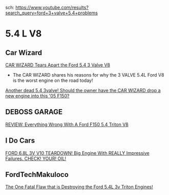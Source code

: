 sch:
https://www.youtube.com/results?search_query=ford+3+valve+5.4+problems

# 5.4 L V8
## Car Wizard
[CAR WIZARD Tears Apart the Ford 5.4 3 Valve V8](https://youtu.be/xcN_WcGr4BU)
- The CAR WIZARD shares his reasons for why the 3 VALVE 5.4L Ford V8 is the worst engine on the road today!

[Another dead 5.4 3valve! Should the owner have the CAR WIZARD drop a new engine into this '05 F150?](https://youtu.be/JwwenxOfvBE)

## DEBOSS GARAGE
[REVIEW: Everything Wrong With A Ford F150 5.4 Triton V8](https://youtu.be/ijjkAlxzvOA)

## I Do Cars
[FORD 6.8L 3V V10 TEARDOWN! Big Engine With REALLY Impressive Failures. CHECK! YOUR! OIL!](https://youtu.be/OzV_5m6sCGo)

## FordTechMakuloco
[The One Fatal Flaw that is Destroying the Ford 5.4L 3v Triton Engines!](https://youtu.be/xkkCzUVme_Y)
